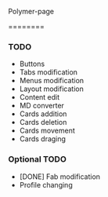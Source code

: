 Polymer-page

========

### TODO
- Buttons
- Tabs modification
- Menus modification
- Layout modification
- Content edit
- MD converter
- Cards addition
- Cards deletion
- Cards movement
- Cards draging

### Optional TODO
- [DONE] Fab modification
- Profile changing
